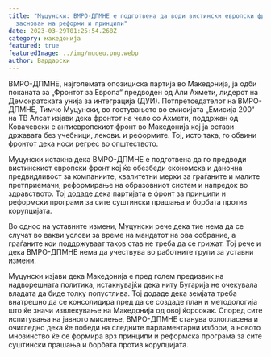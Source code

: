 ```yaml
---
title: "Муцунски: ВМРО-ДПМНЕ е подготвена да води вистински европски фронт
  заснован на реформи и принципи"
date: 2023-03-29T01:25:54.268Z
category: македонија
featured: true
featuredImage: ../img/muceu.png.webp
author: Вардарски
---
```


ВМРО-ДПМНЕ, најголемата опозициска партија во Македонија, ја одби поканата за „Фронтот за Европа“ предводен од Али Ахмети, лидерот на Демократската унија за интеграција (ДУИ). Потпретседателот на ВМРО-ДПМНЕ, Тимчо Муцунски, во гостувањето во емисијата „Емисија 200“ на ТВ Алсат изјави дека фронтот на чело со Ахмети, поддржан од Ковачевски е антиевропскиот фронт во Македонија кој ја остави државата без учебници, лекови. и реформите. Тој, исто така, го обвини фронтот дека носи регрес во општеството.

Муцунски истакна дека ВМРО-ДПМНЕ е подготвена да го предводи вистинскиот европски фронт кој ќе обезбеди економска и даночна предвидливост за компаниите, квалитетни мерки за граѓаните и малите претприемачи, реформирање на образовниот систем и напредок во здравството. Тој додаде дека партијата е фронт за принципи и реформски програми за сите суштински прашања и борбата против корупцијата.

Во однос на уставните измени, Муцунски рече дека тие нема да се случат во вакви услови за време на мандатот на ова собрание, а граѓаните кои поддржуваат таков став не треба да се грижат. Тој рече и дека ВМРО-ДПМНЕ нема да учествува во работните групи за уставни измени.

Муцунски изјави дека Македонија е пред голем предизвик на надворешната политика, истакнувајќи дека ниту Бугарија не очекувала владата да биде толку попустлива. Тој додаде дека земјата треба внатрешно да се консолидира пред да се создаде план и методологија што ќе значи извлекување на Македонија од овој ќорсокак. Според сите испитувања на јавното мислење, ВМРО-ДПМНЕ станува озлогласена и очигледно дека ќе победи на следните парламентарни избори, а новото мнозинство ќе се формира врз принципи и реформска програма за сите суштински прашања и борбата против корупцијата.
